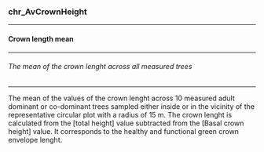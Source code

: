 ### chr_AvCrownHeight



------
#### Crown length mean



------
###### The mean of the crown lenght across all measured trees



------
The mean of the values of  the crown lenght across 10 measured adult dominant or co-dominant trees sampled either inside or in the vicinity of the representative circular plot with a radius of 15 m. The crown lenght is calculated from the [total height] value subtracted from the [Basal crown height] value. It corresponds to the healthy and functional green crown envelope lenght.